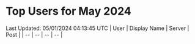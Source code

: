 # Top Users for May 2024
Last Updated: 05/01/2024 04:13:45 UTC
| User | Display Name | Server | Post |
| -- | -- | -- | -- |
